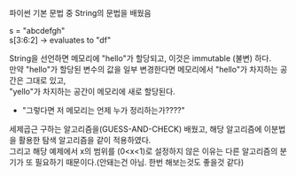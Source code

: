 파이썬 기본 문법 중 String의 문법을 배웠음   
   
s = "abcdefgh"   
s[3:6:2] -> evaluates to "df"   
   
String을 선언하면 메모리에 "hello"가 할당되고, 이것은 immutable (불변) 하다.   
만약 "hello"가 할당된 변수의 값을 일부 변경한다면 메모리에서 "hello"가 차지하는 공간은 그대로 있고,   
"yello"가 차지하는 공간이 메모리에 새로 할당된다.    
* "그렇다면 저 메모리는 언제 누가 정리하는가????"   
   
세제곱근 구하는 알고리즘을(GUESS-AND-CHECK) 배웠고, 해당 알고리즘에 이분법을 활용한 탐색 알고리즘을 같이 적용하였다.     
그리고 해당 예제에서 x의 범위를 (0<x<1)로 설정하지 않은 이유는 다른 알고리즘의 분기가 또 필요하기 때문이다.(안돼는건 아님. 한번 해보는것도 좋을것 같다)   
   
